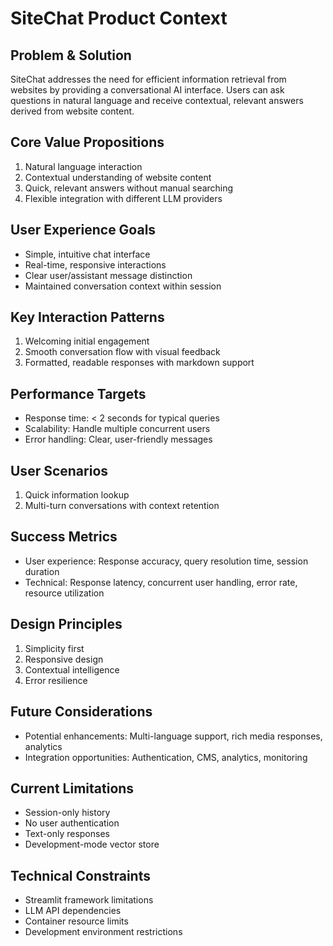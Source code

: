 # SiteChat Product Context

## Problem & Solution
SiteChat addresses the need for efficient information retrieval from websites by providing a conversational AI interface. Users can ask questions in natural language and receive contextual, relevant answers derived from website content.

## Core Value Propositions
1. Natural language interaction
2. Contextual understanding of website content
3. Quick, relevant answers without manual searching
4. Flexible integration with different LLM providers

## User Experience Goals
- Simple, intuitive chat interface
- Real-time, responsive interactions
- Clear user/assistant message distinction
- Maintained conversation context within session

## Key Interaction Patterns
1. Welcoming initial engagement
2. Smooth conversation flow with visual feedback
3. Formatted, readable responses with markdown support

## Performance Targets
- Response time: < 2 seconds for typical queries
- Scalability: Handle multiple concurrent users
- Error handling: Clear, user-friendly messages

## User Scenarios
1. Quick information lookup
2. Multi-turn conversations with context retention

## Success Metrics
- User experience: Response accuracy, query resolution time, session duration
- Technical: Response latency, concurrent user handling, error rate, resource utilization

## Design Principles
1. Simplicity first
2. Responsive design
3. Contextual intelligence
4. Error resilience

## Future Considerations
- Potential enhancements: Multi-language support, rich media responses, analytics
- Integration opportunities: Authentication, CMS, analytics, monitoring

## Current Limitations
- Session-only history
- No user authentication
- Text-only responses
- Development-mode vector store

## Technical Constraints
- Streamlit framework limitations
- LLM API dependencies
- Container resource limits
- Development environment restrictions
